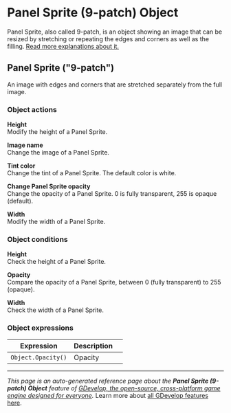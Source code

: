 # Panel Sprite (9-patch) Object

Panel Sprite, also called 9-patch, is an object showing an image that can be resized by stretching or repeating the edges and corners as well as the filling. [Read more explanations about it.](https://wiki.gdevelop.io/gdevelop5/objects/panel_sprite)



## Panel Sprite ("9-patch") 

An image with edges and corners that are stretched separately from the full image. 

### Object actions

**Height**  
Modify the height of a Panel Sprite.

**Image name**  
Change the image of a Panel Sprite.

**Tint color**  
Change the tint of a Panel Sprite. The default color is white.

**Change Panel Sprite opacity**  
Change the opacity of a Panel Sprite. 0 is fully transparent, 255 is opaque (default).

**Width**  
Modify the width of a Panel Sprite.

### Object conditions

**Height**  
Check the height of a Panel Sprite.

**Opacity**  
Compare the opacity of a Panel Sprite, between 0 (fully transparent) to 255 (opaque).

**Width**  
Check the width of a Panel Sprite.

### Object expressions

| Expression | Description |  |
|-----|-----|-----|
| `Object.Opacity()` | Opacity ||

---
*This page is an auto-generated reference page about the **Panel Sprite (9-patch) Object** feature of [GDevelop, the open-source, cross-platform game engine designed for everyone](https://gdevelop.io/).* Learn more about [all GDevelop features here](/gdevelop5/all-features).